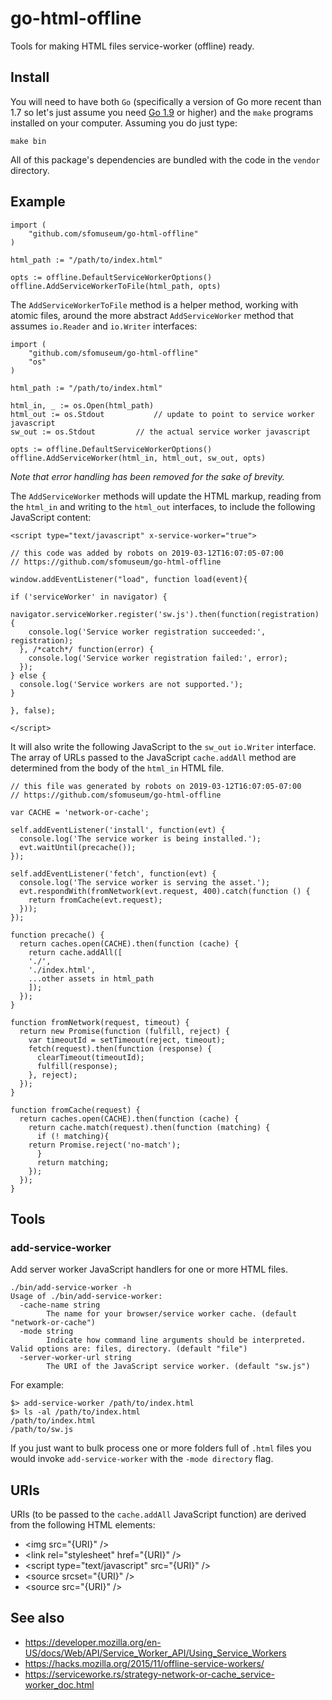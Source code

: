 # go-html-offline

Tools for making HTML files service-worker (offline) ready.

## Install

You will need to have both `Go` (specifically a version of Go more recent than 1.7 so let's just assume you need [Go 1.9](https://golang.org/dl/) or higher) and the `make` programs installed on your computer. Assuming you do just type:

```
make bin
```

All of this package's dependencies are bundled with the code in the `vendor` directory.

## Example

```
import (
	"github.com/sfomuseum/go-html-offline"
)

html_path := "/path/to/index.html"

opts := offline.DefaultServiceWorkerOptions()
offline.AddServiceWorkerToFile(html_path, opts)
```

The `AddServiceWorkerToFile` method is a helper method, working with atomic files, around the more abstract `AddServiceWorker` method that assumes `io.Reader` and `io.Writer` interfaces:

```
import (
	"github.com/sfomuseum/go-html-offline"
	"os"
)

html_path := "/path/to/index.html"

html_in, _ := os.Open(html_path)
html_out := os.Stdout			// update to point to service worker javascript
sw_out := os.Stdout			// the actual service worker javascript

opts := offline.DefaultServiceWorkerOptions()
offline.AddServiceWorker(html_in, html_out, sw_out, opts)
```

_Note that error handling has been removed for the sake of brevity._

The `AddServiceWorker` methods will update the HTML markup, reading from the `html_in` and writing to the `html_out` interfaces, to include the following JavaScript content:

```
<script type="text/javascript" x-service-worker="true">

// this code was added by robots on 2019-03-12T16:07:05-07:00
// https://github.com/sfomuseum/go-html-offline

window.addEventListener("load", function load(event){

if ('serviceWorker' in navigator) {
  navigator.serviceWorker.register('sw.js').then(function(registration) {
    console.log('Service worker registration succeeded:', registration);
  }, /*catch*/ function(error) {
    console.log('Service worker registration failed:', error);
  });
} else {
  console.log('Service workers are not supported.');
}

}, false);

</script>
```

It will also write the following JavaScript to the `sw_out` `io.Writer` interface. The array of URLs passed to the JavaScript `cache.addAll` method are determined from the body of the `html_in` HTML file.

```
// this file was generated by robots on 2019-03-12T16:07:05-07:00
// https://github.com/sfomuseum/go-html-offline

var CACHE = 'network-or-cache';

self.addEventListener('install', function(evt) {
  console.log('The service worker is being installed.');
  evt.waitUntil(precache());
});

self.addEventListener('fetch', function(evt) {
  console.log('The service worker is serving the asset.');
  evt.respondWith(fromNetwork(evt.request, 400).catch(function () {
    return fromCache(evt.request);
  }));
});

function precache() {
  return caches.open(CACHE).then(function (cache) {
    return cache.addAll([
	'./',
	'./index.html',
	...other assets in html_path
    ]);
  });
}

function fromNetwork(request, timeout) {
  return new Promise(function (fulfill, reject) {
    var timeoutId = setTimeout(reject, timeout);
    fetch(request).then(function (response) {
      clearTimeout(timeoutId);
      fulfill(response);
    }, reject);
  });
}

function fromCache(request) {
  return caches.open(CACHE).then(function (cache) {
    return cache.match(request).then(function (matching) {
      if (! matching){
	return Promise.reject('no-match');
      }
      return matching;
    });
  });
}
```

## Tools

### add-service-worker

Add server worker JavaScript handlers for one or more HTML files.

```
./bin/add-service-worker -h
Usage of ./bin/add-service-worker:
  -cache-name string
    	The name for your browser/service worker cache. (default "network-or-cache")
  -mode string
    	Indicate how command line arguments should be interpreted. Valid options are: files, directory. (default "file")
  -server-worker-url string
    	The URI of the JavaScript service worker. (default "sw.js")
```

For example:

```
$> add-service-worker /path/to/index.html
$> ls -al /path/to/index.html
/path/to/index.html
/path/to/sw.js
```

If you just want to bulk process one or more folders full of `.html` files you would invoke `add-service-worker` with the `-mode directory` flag.

## URIs

URIs (to be passed to the `cache.addAll` JavaScript function) are derived from the following HTML elements:

* &lt;img src="{URI}" /&gt;
* &lt;link rel="stylesheet" href="{URI}" /&gt;
* &lt;script type="text/javascript" src="{URI}" /&gt;
* &lt;source srcset="{URI}" /&gt;
* &lt;source src="{URI}" /&gt;

## See also

* https://developer.mozilla.org/en-US/docs/Web/API/Service_Worker_API/Using_Service_Workers
* https://hacks.mozilla.org/2015/11/offline-service-workers/
* https://serviceworke.rs/strategy-network-or-cache_service-worker_doc.html